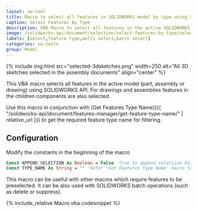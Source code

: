 ```yaml
---
layout: sw-tool
title: Macro to select all features in SOLIDWORKS model by type using SOLIDWORKS API
caption: Select Features By Type
description: VBA Macro to select all features in the active SOLIDWORKS model (part, assembly or drawing) by specifying its type
image: /solidworks-api/document/selection/select-features-by-type/selected-3dsketches.png
labels: [select,feature type,multi select,batch select]
categories: sw-tools
group: Model
---
```

{% include img.html src="selected-3dsketches.png" width=250 alt="All 3D sketches selected in the assembly documents" align="center" %}

This VBA macro selects all features in the active model (part, assembly or drawing) using SOLIDWORKS API. For drawings and assemblies features in the children components are also selected.

Use this macro in conjunction with [Get Features Type Name]({{ "/solidworks-api/document/features-manager/get-feature-type-name/" | relative_url }}) to get the required feature type name for filtering.

## Configuration

Modify the constants in the beginning of the macro

~~~ vb
Const APPEND_SELECTION As Boolean = False 'True to append selection False to clear existing selection
Const TYPE_NAME As String = "" 'Refer 'Get Features Type Name' macro to get the type name from the feature
~~~

This macro can be useful with other macros which require features to be preselected. It can be also used with SOLIDWORKS batch operations (such as delete or suppress).

{% include_relative Macro.vba.codesnippet %}